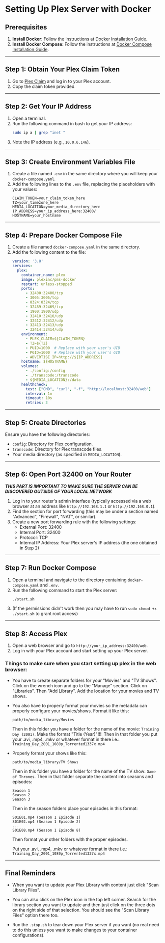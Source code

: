 # Setting Up Plex Server with Docker

## Prerequisites
1. **Install Docker**: Follow the instructions at [Docker Installation Guide](https://docs.docker.com/get-docker/).
2. **Install Docker Compose**: Follow the instructions at [Docker Compose Installation Guide](https://docs.docker.com/compose/install/).

---

## Step 1: Obtain Your Plex Claim Token
1. Go to [Plex Claim](https://www.plex.tv/claim/) and log in to your Plex account.
2. Copy the claim token provided.

---

## Step 2: Get Your IP Address
1. Open a terminal.
2. Run the following command in bash to get your IP address:
    ```bash
    sudo ip a | grep "inet "
    ```
3. Note the IP address (e.g., `10.0.0.146`).

---

## Step 3: Create Environment Variables File
1. Create a file named `.env` in the same directory where you will keep your `docker-compose.yaml`.
2. Add the following lines to the `.env` file, replacing the placeholders with your values:
    ```plaintext
    CLAIM_TOKEN=your_claim_token_here
    TZ=your_timezone_here
    MEDIA_LOCATION=your_media_directory_here
    IP_ADDRESS=your_ip_address_here:32400/
    HOSTNAME=your_hostname
    ```

---

## Step 4: Prepare Docker Compose File
1. Create a file named `docker-compose.yaml` in the same directory.
2. Add the following content to the file:
    ```yaml
    version: '3.8'
    services:
      plex:
        container_name: plex
        image: plexinc/pms-docker
        restart: unless-stopped
        ports:
          - 32400:32400/tcp
          - 3005:3005/tcp
          - 8324:8324/tcp
          - 32469:32469/tcp
          - 1900:1900/udp
          - 32410:32410/udp
          - 32412:32412/udp
          - 32413:32413/udp
          - 32414:32414/udp
        environment:
          - PLEX_CLAIM=${CLAIM_TOKEN}
          - TZ=${TZ}
          - PUID=1000  # Replace with your user's UID
          - PGID=1000  # Replace with your user's GID
          - ADVERTISE_IP=http://${IP_ADDRESS}
        hostname: ${HOSTNAME}
        volumes:
          - ./config:/config
          - ./transcode:/transcode
          - ${MEDIA_LOCATION}:/data
        healthcheck:
          test: ["CMD", "curl", "-f", "http://localhost:32400/web"]
          interval: 1m
          timeout: 10s
          retries: 3
    ```

---

## Step 5: Create Directories
Ensure you have the following directories:
- `config`: Directory for Plex configuration.
- `transcode`: Directory for Plex transcode files.
- Your media directory (as specified in `MEDIA_LOCATION`).

---

## Step 6: Open Port 32400 on Your Router
***THIS PART IS IMPORTANT TO MAKE SURE THE SERVER CAN BE DISCOVERED OUTSIDE OF YOUR LOCAL NETWORK***
1. Log in to your router's admin interface (typically accessed via a web browser at an address like `http://192.168.1.1` or `http://192.168.0.1`).
2. Find the section for port forwarding (this may be under a section named "Advanced", "Firewall", "NAT", or similar).
3. Create a new port forwarding rule with the following settings:
   - External Port: 32400
   - Internal Port: 32400
   - Protocol: TCP
   - Internal IP Address: Your Plex server's IP address (the one obtained in Step 2)

---

## Step 7: Run Docker Compose
1. Open a terminal and navigate to the directory containing `docker-compose.yaml` and `.env`.
2. Run the following command to start the Plex server:
    ```bash
    ./start.sh
    ```
3. (If the permissions didn't work then you may have to run `sudo chmod +x ./start.sh` to grant root access)

---

## Step 8: Access Plex
1. Open a web browser and go to `http://your_ip_address:32400/web`.
2. Log in with your Plex account and start setting up your Plex server.

### Things to make sure when you start setting up plex in the web browser:
- You have to create separate folders for your "Movies" and "TV Shows". Click on the wrench icon and go to the "Manage" section. Click on "Libraries". Then "Add Library". Add the location for your movies and TV shows.
- You also have to properly format your movies so the metadata can properly configure your movies/shows. Format it like this:
    ```
    path/to/media_library/Movies
    ```
    Then in this folder you have a folder for the name of the movie: `Training Day (2001)`.
    Make the format "Title (Year)"!!!!
    Then in that folder you put your .avi, .mp4, .mkv or whatever format in there i.e.:
    `Training_Day_2001_1080p_Torrented1337x.mp4`
- Properly format your shows like this:
    ```
    path/to/media_library/TV Shows
    ```
    Then in this folder you have a folder for the name of the TV show: `Game of Thrones`.
    Then in that folder separate the content into seasons and episodes:
    ```
    Season 1
    Season 2
    Season 3
    ```
    Then in the season folders place your episodes in this format:
    ```
    S01E01.mp4 (Season 1 Episode 1)
    S01E02.mp4 (Season 1 Episode 2)
    ...
    S01E08.mp4 (Season 1 Episode 8)
    ```
    Then format your other folders with the proper episodes.

    Put your .avi, .mp4, .mkv or whatever format in there i.e.:
    `Training_Day_2001_1080p_Torrented1337x.mp4`

---

## Final Reminders

- When you want to update your Plex Library with content just click "Scan Library Files".

- You can also click on the Plex icon in the top left corner. Search for the library section you want to update and then just click on the three dots on the right side of that selection. You should see the "Scan Library Files" option there too.

- Run the `.stop.sh` to tear down your Plex server if you want (no real need to do this unless you want to make changes to your container configurations).
